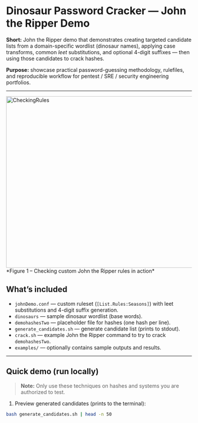 # Dinosaur Password Cracker — John the Ripper Demo

**Short:** John the Ripper demo that demonstrates creating targeted candidate lists from a domain-specific wordlist (dinosaur names), applying case transforms, common *leet* substitutions, and optional 4-digit suffixes — then using those candidates to crack hashes.

**Purpose:** showcase practical password-guessing methodology, rulefiles, and reproducible workflow for pentest / SRE / security engineering portfolios.

---
<img width="878" height="466" alt="CheckingRules" src="https://github.com/user-attachments/assets/d9e56bab-a159-4e15-a0d0-5bc0e831e9b9" />
    *Figure 1 – Checking custom John the Ripper rules in action*



## What’s included
- `johnDemo.conf` — custom ruleset (`[List.Rules:Seasons]`) with leet substitutions and 4-digit suffix generation.
- `dinosaurs` — sample dinosaur wordlist (base words).
- `demohashesTwo` — placeholder file for hashes (one hash per line).
- `generate_candidates.sh` — generate candidate list (prints to stdout).
- `crack.sh` — example John the Ripper command to try to crack `demohashesTwo`.
- `examples/` — optionally contains sample outputs and results.

---

## Quick demo (run locally)
> **Note:** Only use these techniques on hashes and systems you are authorized to test.

1. Preview generated candidates (prints to the terminal):
```bash
bash generate_candidates.sh | head -n 50
